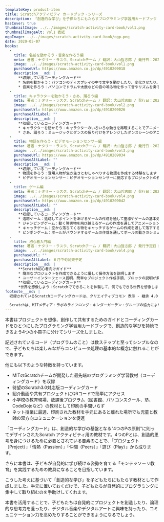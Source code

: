 ```yaml
---
templateKey: product-item
title: Scratchアクティビティ カードブック・シリーズ
description: 「創造的な学び」を子供たちにもたらすプログラミング学習用カードブック
hasCover: true
thumbnailImage: ../../images/scratch-activity-card-book/vol1.png
thumbnailImageAlt: Vol1 表紙
ogpImage: ../../images/scratch-activity-card-book/ogp.png
date: 2020-05-07
books:
  -
    title: 名前を動かそう・音楽を作ろう編
    meta: 著者：ナタリー・ラスク、Scratchチーム / 翻訳：大山哲志郎 / 発行日：2020年4月30日 / サイズ・仕様：A5・フルカラー・44ページ / ISBN：9784910209012、定価：770円＋税
    image: ../../images/scratch-activity-card-book/vol1.png
    purchaseUrl: https://www.amazon.co.jp/dp/4910209018
    description___md: |
      **収録しているコーディングカード**
      * 名前を動かそう：パソコンのディスプレイの中で文字を動かしたり、変化させたり、音がつけられることを体験できます
      * 音楽を作ろう：パソコンでドラムや太鼓などの音の鳴る物を作って音やリズムを奏でられることを体験できます
  -
    title: キャラクターを動かそう・さあ、踊ろう編
    meta: 著者：ナタリー・ラスク、Scratchチーム / 翻訳：大山哲志郎 / 発行日：2020年5月15日 / サイズ・仕様：A5・フルカラー・46ページ / ISBN：9784910209029、定価：770円＋税
    image: ../../images/scratch-activity-card-book/vol2.png
    purchaseUrl: https://www.amazon.co.jp/dp/4910209026 
    purchaseAltLabel: "" 
    description___md: |
      **収録しているコーディングカード**
      * キャラクターを動かそう：キャラクターのいろいろな動きを再現することでアニメーションの基本の動き作りを体験します
      * さあ、踊ろう：ミュージックとダンスの振り付けをアレンジしたダンスシーンのアニメーション作りを体験します
  -
    title: 物語を作ろう・ビデオモーションセンサー編
    meta: 著者：ナタリー・ラスク、Scratchチーム / 翻訳：大山哲志郎 / 発行日：2020年5月15日 / サイズ・仕様：A5・フルカラー・44ページ / ISBN：9784910209036、定価：770円＋税
    image: ../../images/scratch-activity-card-book/vol3.png
    purchaseUrl: https://www.amazon.co.jp/dp/4910209034 
    purchaseAltLabel: "" 
    description___md: |
      **収録しているコーディングカード**
      * 物語を作ろう：登場人物が生き生きとおしゃべりする物語を作成する体験をします
      * ビデオモーションセンサー：ビデオモーションセンサーに反応するプロジェクトの作成を通して近未来の装置を想像します
  -
    title: ゲーム編
    meta: 著者：ナタリー・ラスク、Scratchチーム / 翻訳：大山哲志郎 / 発行日：2020年5月15日 / サイズ・仕様：A5・フルカラー・76ページ / ISBN：9784910209043、定価：1,050円＋税
    image: ../../images/scratch-activity-card-book/vol4.png
    purchaseUrl: https://www.amazon.co.jp/dp/4910209042 
    purchaseAltLabel: ""
    description___md: |
      **収録しているコーディングカード**
      * 追跡ゲーム：追跡してポイントをあげるゲームの作成を通して座標やゲームの基本処理を体験します
      * ジャンピングゲーム：動く障害物を飛び越えるゲームの作成を通してアニメーションの作り方の基礎を体験します
      * キャッチゲーム：空から落ちてくる物をキャッチするゲームの作成を通して落下する運動のシミュレーションを体験します
      * ピンポンゲーム：ボールがバウンドするゲームの作成を通してボールの動きのシミュレーションを体験します
  -
    title: 初心者入門編
    meta: 著者：ナタリー・ラスク、Scratchチーム / 翻訳：大山哲志郎 / 発行予定日：2020年6月中旬 / サイズ・仕様：A5・フルカラー・48ページ / ISBN：9784910209005、予定価格：770円＋税
    image: ../../images/scratch-activity-card-book/vol4.png
    purchaseUrl: "" 
    purchaseAltLabel: ６月中旬発売予定
    description___md: |
      **Scratch初心者向けガイド**
      * 簡単なプロジェクトを作成できるように優しく操作方法を説明します
      * ユーザーインターフェース説明、簡単なプロジェクト作成手順、ブロックの説明が解説されています
      **収録しているコーディングカード**
      *世界を想像しよう：Scratchでできることを体験して、何でもできる世界を想像しましょう。
footnote___md: |
  収録されているScratchコーディングカードは、クリエイティブコモン 表示 - 継承 4.0 国際 (CC BY-SA 4.0)のライセンスの元でScratchチーム(scratch.mit.edu) によって公開されており、大山哲志郎によって翻訳されました。Scratchの名称、ロゴ、Scratchキャット、Gobo、Pico、Nano、Tera及びGigaのグラフィックス(the "Marks")はScratch財団の登録商標です。本書ではコーディングカードの翻訳のために許可を受けて当該商標を使用しています。

  Scratchは、MITメディア・ラボのライフロング・キンダーガーテン・グループの協力により、Scratch財団が進めているプロジェクトです。[https://scratch.mit.edu](https://scratch.mit.edu)から自由に入手できます。また、コーディングカードは[https://scratch.mit.edu/ideas](https://scratch.mit.edu/ideas)でも参照できます。
---
```



本書はプロジェクトを想像、創作して共有するためのガイドとコーディングカードをひとつにしたプログラミング学習用カードブックで、創造的な学びを持続できるよう4つの小冊子に分けてシリーズ化しました。

記述されているコード（プログラムのこと）は数ステップと至ってシンプルなので、子どもたちは楽しみながらコンピュータ処理の基本的な概念に触れることができます。

他にも以下のような特徴を持っています。

* MITのScratchチームが開発した最先端のプログラミング学習教材（コーディングカード）を収録
* 待望のScratch3.0対応版コーディングカード
* 紹介動画や共有プロジェクトにQRコードで簡単にアクセス
* 小学校の教育現場、放課後プログラム（図書館、パソコンスクール、塾、CodeDojoなど）の教材として印刷の手間いらず
* ネット授業に最適、印刷された教材を手元にあると離れた場所でも児童と教師の双方向コミュニケーションを促進

「コーディングカード」は、創造的な学びの基盤となる"4つのPの原則"に則ってデザインされたScratch アクティビティ用の教材です。4つのPとは、創造的思考を身につけるために必要とされている要素のことで、「プロジェクト（Project）」「情熱（Passion）」「仲間（Peers）」「遊び（Play）」から成ります。

さらに本書は、子どもが自発的に学び続ける姿勢を育てる「モンテッソーリ教育」を実践するための教具になることを目指しています。

こうした考えに基づいて「創造的な学び」を子どもたちにもたらす教材として作成しました。手元に置いておくだけで、子どもたちが自発的にプログラミングに集中して取り組むのを手助けしてくれます。

本書を活用することで、子どもたちは自発的にプロジェクトを創造したり、論理的な思考力を養ったり、デジタル音楽やデジタルアートに興味を持ったり、コミュニケーション力を高めたりすることができるようになるでしょう。